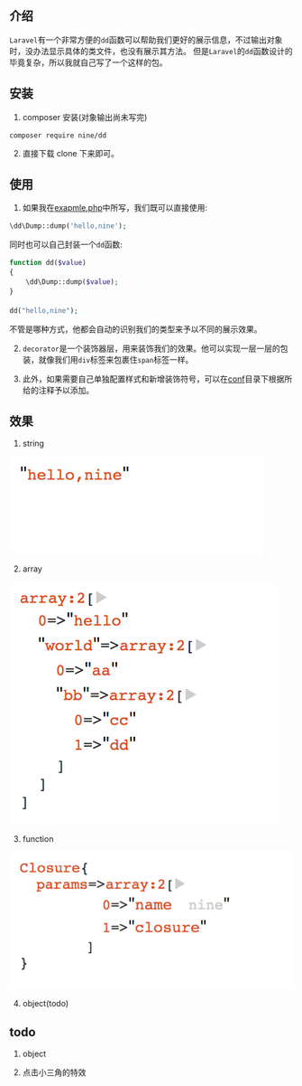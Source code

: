 ## 介绍
`Laravel`有一个非常方便的`dd`函数可以帮助我们更好的展示信息，不过输出对象时，没办法显示具体的类文件，也没有展示其方法。
但是`Laravel`的`dd`函数设计的毕竟复杂，所以我就自己写了一个这样的包。

## 安装
1. composer 安装(对象输出尚未写完)
```
composer require nine/dd 
```

2. 直接下载
clone 下来即可。

## 使用

1. 如果我在[exapmle.php](/example.php)中所写，我们既可以直接使用:
```php
\dd\Dump::dump('hello,nine');
```
同时也可以自己封装一个`dd`函数:
```php
function dd($value)
{
    \dd\Dump::dump($value);
}

dd("hello,nine");
```

不管是哪种方式，他都会自动的识别我们的类型来予以不同的展示效果。

2. `decorator`是一个装饰器层，用来装饰我们的效果。他可以实现一层一层的包装，就像我们用`div`标签来包裹住`span`标签一样。

3. 此外，如果需要自己单独配置样式和新增装饰符号，可以在[conf](/src/conf)目录下根据所给的注释予以添加。


## 效果
1. string

![Aaron Swartz](/tmp/string.png)

2. array

![Aaron Swartz](/tmp/array.png)

3. function

![Aaron Swartz](/tmp/function.png)

4. object(todo)

## todo
1. object

2. 点击小三角的特效
